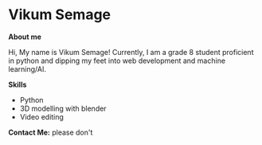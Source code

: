 # Vikum Semage

**About me**

Hi, My name is Vikum Semage! Currently, I am a grade 8 student proficient in python and dipping my feet into web development and machine learning/AI.

**Skills**

- Python
- 3D modelling with blender
- Video editing

**Contact Me:**
please don't


